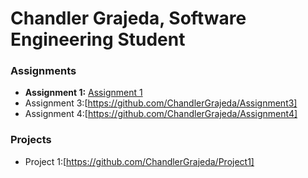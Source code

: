 # Chandler Grajeda, Software Engineering Student

### Assignments 
- **Assignment 1:** [Assignment 1](./Assignments/Assignment_Html.pdf)
- Assignment 3:[https://github.com/ChandlerGrajeda/Assignment3]
- Assignment 4:[https://github.com/ChandlerGrajeda/Assignment4]

### Projects
- Project 1:[https://github.com/ChandlerGrajeda/Project1]